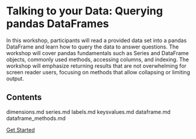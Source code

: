 # Talking to your Data: Querying pandas DataFrames

In this workshop, participants will read a provided data set into a pandas DataFrame and learn how to query the data to answer questions. The workshop will cover pandas fundamentals such as Series and DataFrame objects, commonly used methods, accessing columns, and indexing. The workshop will emphasize returning results that are not overwhelming for screen reader users, focusing on methods that allow collapsing or limiting output.

## Contents

dimensions.md
series.md
labels.md
keysvalues.md
dataframe.md
dataframe_methods.md


[Get Started](sections/installation.md)  
